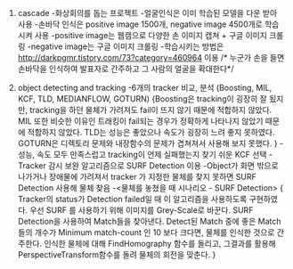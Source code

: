 1. cascade
  -화상회의를 돕는 프로젝트
  -얼굴인식은 이미 학습된 모델을 다운 받아 사용
  -손바닥 인식은 positive image 1500개, negative image 4500개로 학습시켜 사용
  -positive image는 웹캠으로 다양한 손 이미지 캡쳐 + 구글 이미지 크롤링 
  -negative image는 구글 이미지 크롤링
  -학습시키는 방법은 http://darkpgmr.tistory.com/73?category=460964 이용
  /* 누군가 손을 들면 손바닥을 인식하여 발표자로 간주하고 그 사람의 얼굴을 확대한다*/
  
2. object detecting and tracking
  -6개의 tracker 비교, 분석 (Boosting, MIL, KCF, TLD, MEDIANFLOW, GOTURN)
  {Boosting은 tracking이 굉장히 잘 됬지만, tracking을 하던 물체가 가려져도 fail이 뜨지 않기 때문에 적합하지 않았다. 
    MIL 또한 비슷한 이유인 트래킹이 fail되는 경우가 정확하게 나타나지 않았기 때문에 적합하지 않았다.
    TLD는 성능은 좋았으나 속도가 굉장히 느려 좋지 못하였다. 
    GOTURN은 디렉토리 문제와 내장함수의 문제가 겹쳐져서 사용해 보지 못했다.
  }
  -성능, 속도 모두 만족스럽고 tracking이 언제 실패했는지 찾기 쉬운 KCF 선택
  -Tracker 감시 보완 알고리즘으로 SURF Detection 이용
  -Object가 화면 밖으로 나가거나 장애물에 가려져서 tracker 가 지정한 물체를 찾지 못하면 SURF Detection 사용해 물체 찾음
  -<물체를 놓쳤을 때 시나리오 -  SURF Detection>
    {
      Tracker의 status가 Detection failed일 때 이 알고리즘을 사용하도록 구현하였다.
      우선 SURF 를 사용하기 위해 이미지를 Grey-Scale로 바꾼다.
      SURF Detection을 사용하여 Match들을 찾아낸다.
      Detect된 Match 중에 좋은 Match들의 개수가 Minimum match-count 인 10 보다 크다면, 물체를 인식한 것으로 간주한다.
      인식한 물체에 대해 FindHomography 함수를 돌리고, 그결과를 활용해  PerspectiveTransform함수를 돌려 물체의 회전을 맞춘다.
    }
  
